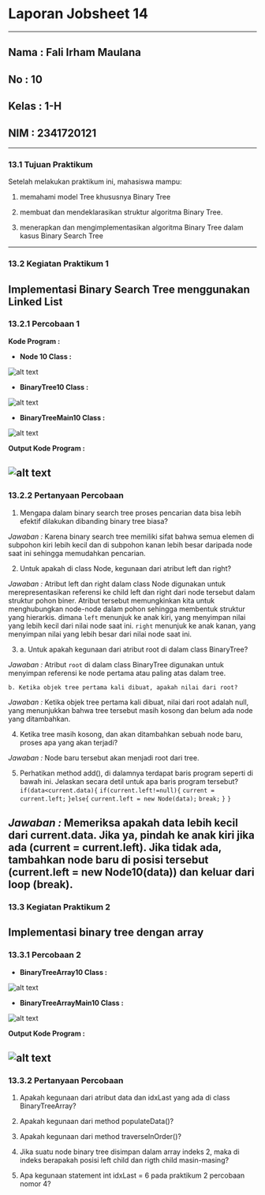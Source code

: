 # **Laporan Jobsheet 14**
---
## Nama    : Fali Irham Maulana
## No      : 10
## Kelas   : 1-H
## NIM     : 2341720121
---
### 13.1 Tujuan Praktikum 
Setelah melakukan praktikum ini, mahasiswa mampu: 

1. memahami model Tree khususnya Binary Tree

2. membuat dan mendeklarasikan struktur algoritma Binary Tree.

3. menerapkan dan mengimplementasikan algoritma Binary Tree dalam kasus Binary Search 
Tree
------------------------
### 13.2 Kegiatan Praktikum 1
Implementasi Binary Search Tree menggunakan Linked List
------------------------
### 13.2.1 Percobaan 1 

**Kode Program :**

- **Node 10 Class :**

![alt text](code.png)

- **BinaryTree10 Class :**

![alt text](code1.png)

- **BinaryTreeMain10 Class :**

![alt text](code2.png)

**Output Kode Program :**

![alt text](image.png)
--------------------------------
### 13.2.2 Pertanyaan Percobaan
1. Mengapa dalam binary search tree proses pencarian data bisa lebih efektif dilakukan dibanding 
binary tree biasa?

_Jawaban :_ Karena binary search tree memiliki sifat bahwa semua elemen di subpohon kiri lebih kecil dan di subpohon kanan lebih besar daripada node saat ini sehingga memudahkan pencarian.

2. Untuk apakah di class Node, kegunaan dari atribut left dan right?

_Jawaban :_ Atribut left dan right dalam class Node digunakan untuk merepresentasikan referensi ke child left dan right dari node tersebut dalam struktur pohon biner. Atribut tersebut memungkinkan kita untuk menghubungkan node-node dalam pohon sehingga membentuk struktur yang hierarkis. dimana `left` menunjuk ke anak kiri, yang menyimpan nilai yang lebih kecil dari nilai node saat ini.
`right` menunjuk ke anak kanan, yang menyimpan nilai yang lebih besar dari nilai node saat ini.

3.  a. Untuk apakah kegunaan dari atribut root di dalam class BinaryTree?

_Jawaban :_ Atribut `root` di dalam class BinaryTree digunakan untuk menyimpan referensi ke node pertama atau paling atas dalam tree. 

    b. Ketika objek tree pertama kali dibuat, apakah nilai dari root?

_Jawaban :_ Ketika objek tree pertama kali dibuat, nilai dari root adalah null, yang menunjukkan bahwa tree tersebut masih kosong dan belum ada node yang ditambahkan.

4. Ketika tree masih kosong, dan akan ditambahkan sebuah node baru, proses apa yang akan terjadi?

_Jawaban :_ Node baru tersebut akan menjadi root dari tree.

5. Perhatikan method add(), di dalamnya terdapat baris program seperti di bawah ini. Jelaskan 
secara detil untuk apa baris program tersebut?
`if(data<current.data){`
    `if(current.left!=null){`
       `current = current.left;`
    `}else{`
        `current.left = new Node(data);`
    `break;`
    `}`
`}`

_Jawaban :_ Memeriksa apakah data lebih kecil dari current.data. Jika ya, pindah ke anak kiri jika ada (current = current.left). Jika tidak ada, tambahkan node baru di posisi tersebut (current.left = new Node10(data)) dan keluar dari loop (break).
-------------------------
### 13.3  Kegiatan Praktikum 2
Implementasi binary tree dengan array
---------------------------
### 13.3.1 Percobaan 2
- **BinaryTreeArray10 Class :**

![alt text](code3.png)

- **BinaryTreeArrayMain10 Class :**

![alt text](code4.png)

**Output Kode Program :**

![alt text](image-1.png)
--------------------------------
### 13.3.2 Pertanyaan Percobaan
1. Apakah kegunaan dari atribut data dan idxLast yang ada di class BinaryTreeArray?

2. Apakah kegunaan dari method populateData()?

3. Apakah kegunaan dari method traverseInOrder()?

4. Jika suatu node binary tree disimpan dalam array indeks 2, maka di indeks berapakah posisi 
left child dan rigth child masin-masing?

5. Apa kegunaan statement int idxLast = 6 pada praktikum 2 percobaan nomor 4?